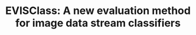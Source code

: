 ---
layout: publication
authors: 'M. C. De Lima, M. C. N. Barioni, F. E.R, and R. H.L'
title: 'EVISClass: A new evaluation method for image data stream classifiers'
year: '2020'
conference: 'IEEE International Conference on Machine Learning and Applications'
---